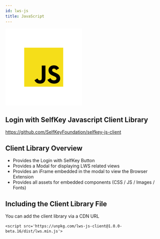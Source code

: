 ```yaml
---
id: lws-js
title: JavaScript
---
```


<img src='/img/js.png' width='240px'>

## Login with SelfKey Javascript Client Library

https://github.com/SelfKeyFoundation/selfkey-js-client

## Client Library Overview
* Provides the Login with SelfKey Button
* Provides a Modal for displaying LWS related views
* Provides an iFrame embedded in the modal to view the Browser Extension
* Provides all assets for embedded components (CSS / JS / Images / Fonts)

## Including the Client Library File

You can add the client library via a CDN URL

```
<script src='https://unpkg.com/lws-js-client@1.0.0-beta.16/dist/lws.min.js'>

```